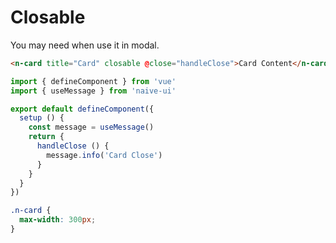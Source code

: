 # Closable

You may need when use it in modal.

```html
<n-card title="Card" closable @close="handleClose">Card Content</n-card>
```

```js
import { defineComponent } from 'vue'
import { useMessage } from 'naive-ui'

export default defineComponent({
  setup () {
    const message = useMessage()
    return {
      handleClose () {
        message.info('Card Close')
      }
    }
  }
})
```

```css
.n-card {
  max-width: 300px;
}
```

